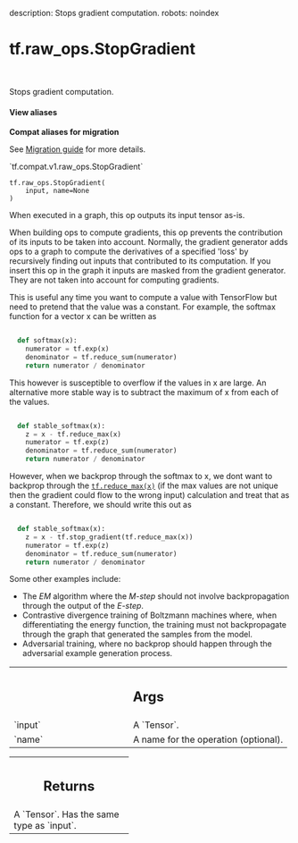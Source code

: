 description: Stops gradient computation.
robots: noindex

# tf.raw_ops.StopGradient

<!-- Insert buttons and diff -->

<table class="tfo-notebook-buttons tfo-api nocontent" align="left">

</table>



Stops gradient computation.


<section class="expandable">
  <h4 class="showalways">View aliases</h4>
  <p>
<b>Compat aliases for migration</b>
<p>See
<a href="https://www.tensorflow.org/guide/migrate">Migration guide</a> for
more details.</p>
<p>`tf.compat.v1.raw_ops.StopGradient`</p>
</p>
</section>

<pre class="devsite-click-to-copy prettyprint lang-py tfo-signature-link">
<code>tf.raw_ops.StopGradient(
    input, name=None
)
</code></pre>



<!-- Placeholder for "Used in" -->

When executed in a graph, this op outputs its input tensor as-is.

When building ops to compute gradients, this op prevents the contribution of
its inputs to be taken into account.  Normally, the gradient generator adds ops
to a graph to compute the derivatives of a specified 'loss' by recursively
finding out inputs that contributed to its computation.  If you insert this op
in the graph it inputs are masked from the gradient generator.  They are not
taken into account for computing gradients.

This is useful any time you want to compute a value with TensorFlow but need
to pretend that the value was a constant. For example, the softmax function
for a vector x can be written as

```python

  def softmax(x):
    numerator = tf.exp(x)
    denominator = tf.reduce_sum(numerator)
    return numerator / denominator
```

This however is susceptible to overflow if the values in x are large. An
alternative more stable way is to subtract the maximum of x from each of the
values.

```python

  def stable_softmax(x):
    z = x - tf.reduce_max(x)
    numerator = tf.exp(z)
    denominator = tf.reduce_sum(numerator)
    return numerator / denominator
```

However, when we backprop through the softmax to x, we dont want to backprop
through the <a href="../../tf/math/reduce_max.md"><code>tf.reduce_max(x)</code></a> (if the max values are not unique then the
gradient could flow to the wrong input) calculation and treat that as a
constant. Therefore, we should write this out as

```python

  def stable_softmax(x):
    z = x - tf.stop_gradient(tf.reduce_max(x))
    numerator = tf.exp(z)
    denominator = tf.reduce_sum(numerator)
    return numerator / denominator
```

Some other examples include:

*  The *EM* algorithm where the *M-step* should not involve backpropagation
   through the output of the *E-step*.
*  Contrastive divergence training of Boltzmann machines where, when
   differentiating the energy function, the training must not backpropagate
   through the graph that generated the samples from the model.
*  Adversarial training, where no backprop should happen through the adversarial
   example generation process.

<!-- Tabular view -->
 <table class="responsive fixed orange">
<colgroup><col width="214px"><col></colgroup>
<tr><th colspan="2"><h2 class="add-link">Args</h2></th></tr>

<tr>
<td>
`input`<a id="input"></a>
</td>
<td>
A `Tensor`.
</td>
</tr><tr>
<td>
`name`<a id="name"></a>
</td>
<td>
A name for the operation (optional).
</td>
</tr>
</table>



<!-- Tabular view -->
 <table class="responsive fixed orange">
<colgroup><col width="214px"><col></colgroup>
<tr><th colspan="2"><h2 class="add-link">Returns</h2></th></tr>
<tr class="alt">
<td colspan="2">
A `Tensor`. Has the same type as `input`.
</td>
</tr>

</table>


